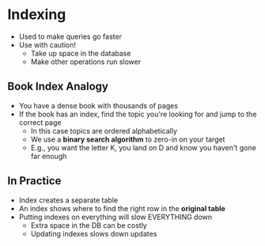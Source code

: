 # Indexing

* Used to make queries go faster
* Use with caution!
  * Take up space in the database
  * Make other operations run slower

## Book Index Analogy

* You have a dense book with thousands of pages
* If the book has an index, find the topic you're looking for and jump to the correct page
  * In this case topics are ordered alphabetically
  * We use a **binary search algorithm** to zero-in on your target
  * E.g., you want the letter K, you land on D and know you haven't gone far enough

## In Practice

* Index creates a separate table 
* An index shows where to find the right row in the **original table**
* Putting indexes on everything will slow EVERYTHING down
  * Extra space in the DB can be costly
  * Updating indexes slows down updates